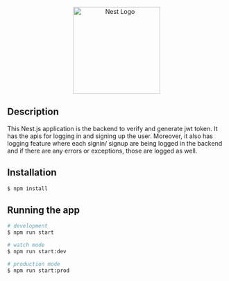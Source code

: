 <p align="center">
  <a href="http://nestjs.com/" target="blank"><img src="https://nestjs.com/img/logo-small.svg" width="200" alt="Nest Logo" /></a>
</p>

## Description

This Nest.js application is the backend to verify and generate jwt token. It has the apis for logging in and signing up the user. Moreover, it also has logging feature where each signin/ signup are being logged in the backend and if there are any errors or exceptions, those are logged as well.
## Installation

```bash
$ npm install
```

## Running the app

```bash
# development
$ npm run start

# watch mode
$ npm run start:dev

# production mode
$ npm run start:prod
```